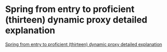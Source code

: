 # Spring from entry to proficient (thirteen) dynamic proxy detailed explanation
[Spring from entry to proficient (thirteen) dynamic proxy detailed explanation](https://aiwithcloud.com/2022/09/15/spring_from_entry_to_proficient_thirteen_dynamic_proxy_detailed_explanation/)